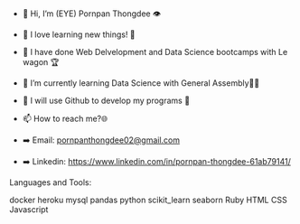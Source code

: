 - 👋 Hi, I’m (EYE) Pornpan Thongdee 👁
- 👀 I love learning new things! 🧠
- 🌱 I have done Web Delvelopment and Data Science bootcamps with Le wagon 🏆
- 🌱 I’m currently learning Data Science with General Assembly👩‍💻
- 💞️ I will use Github to develop my programs 🦾

- 📫 How to reach me?🌐 

- ➡️ Email: pornpanthongdee02@gmail.com 
- ➡️ Linkedin: https://www.linkedin.com/in/pornpan-thongdee-61ab79141/

Languages and Tools:

docker   heroku  mysql  pandas   python  scikit_learn  seaborn  Ruby HTML CSS Javascript
  


<!---
Pornpanthongdee/Pornpanthongdee is a ✨ special ✨ repository because its `README.md` (this file) appears on your GitHub profile.
You can click the Preview link to take a look at your changes.
--->
